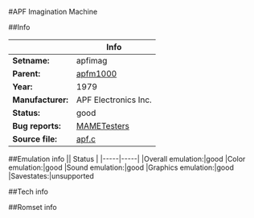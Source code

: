 #APF Imagination Machine

##Info

||Info|
|-----|-----|
|**Setname:**|apfimag
|**Parent:**|[apfm1000](apfm1000.md)
|**Year:**|1979
|**Manufacturer:**|APF Electronics Inc.
|**Status:**|good
|**Bug reports:**|[MAMETesters](http://mametesters.org/view_all_set.php?type=1&temporary=y&search=apf.c)
|**Source file:**|[apf.c](https://github.com/mamedev/mame/blob/master/src/mess/drivers/apf.c)

##Emulation info
|| Status |
|-----|-----|
|Overall emulation:|good
|Color emulation:|good
|Sound emulation:|good
|Graphics emulation:|good
|Savestates:|unsupported

##Tech info

##Romset info

<!--- START OF EDITED COMMENT DO NOT TOUCH TEXT ABOVE-->
